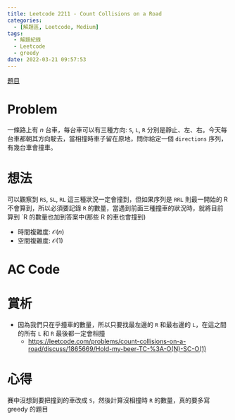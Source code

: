```yaml
---
title: Leetcode 2211 - Count Collisions on a Road
categories:
  - [解題區, Leetcode, Medium]
tags:
  - 解題紀錄
  - Leetcode
  - greedy
date: 2022-03-21 09:57:53
---
```


[題目](https://leetcode.com/problems/count-collisions-on-a-road/)

# Problem
一條路上有 $n$ 台車，每台車可以有三種方向: `S`, `L`, `R` 分別是靜止、左、右。今天每台車都朝其方向駛去，當相撞時車子留在原地，問你給定一個 `directions` 序列，有幾台車會撞車。

# 想法

可以觀察到 `RS`, `SL`, `RL` 這三種狀況一定會撞到，但如果序列是 `RRL` 則最一開始的 R 不會算到，所以必須要記錄 `R` 的數量，當遇到前面三種撞車的狀況時，就將目前算到 `R 的數量也加到答案中(那些 R 的車也會撞到)

- 時間複雜度: $\mathcal{O}(n)$
- 空間複雜度: $\mathcal{O}(1)$

# AC Code
<script src="https://emgithub.com/embed.js?target=https%3A%2F%2Fgithub.com%2Froy4801%2Fsolved_problems%2Fblob%2Fmaster%2Fleetcode%2F2211.cpp&style=github&showBorder=on&showLineNumbers=on&showFileMeta=on&showCopy=on"></script>

# 賞析

- 因為我們只在乎撞車的數量，所以只要找最左邊的 `R` 和最右邊的 `L`，在這之間的所有 `L` 和 `R` 最後都一定會相撞
  - <https://leetcode.com/problems/count-collisions-on-a-road/discuss/1865669/Hold-my-beer-TC-%3A-O(N)-SC-O(1)>

# 心得

賽中沒想到要把撞到的車改成 `S`，然後計算沒相撞時 `R` 的數量，真的要多寫 greedy 的題目
